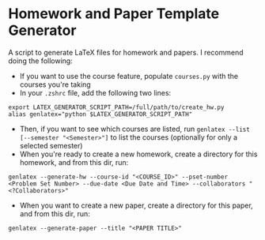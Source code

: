 # Homework and Paper Template Generator

A script to generate LaTeX files for homework and papers. I recommend doing the following:
- If you want to use the course feature, populate `courses.py` with the courses you're taking
- In your `.zshrc` file, add the following two lines:
```
export LATEX_GENERATOR_SCRIPT_PATH=/full/path/to/create_hw.py
alias genlatex="python $LATEX_GENERATOR_SCRIPT_PATH"
```
- Then, if you want to see which courses are listed, run `genlatex --list [--semester "<Semester>"]` to list the courses (optionally for only a selected semester)
- When you're ready to create a new homework, create a directory for this homework, and from this dir, run:
```
genlatex --generate-hw --course-id "<COURSE_ID>" --pset-number <Problem Set Number> --due-date <Due Date and Time> --collaborators "<?Collaborators>"
```
- When you want to create a new paper, create a directory for this paper, and
  from this dir, run:
```
genlatex --generate-paper --title "<PAPER TITLE>"
```

